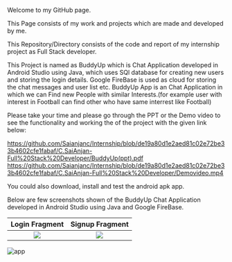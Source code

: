 Welcome to my GitHub page.

This Page consists of my work and projects which are made and developed by me.

This Repository/Directory consists of the code and report of my internship project as Full Stack developer.

This Project is named as BuddyUp which is Chat Application developed in Android Studio using Java, which uses SQl database for creating new users and storing the login details.
Google FireBase is used as cloud for storing the chat messages and user list etc.
BuddyUp App is an Chat Application in which we can Find new People with similar Interests.(for example user with interest in Football can find other who have same interrest like Football)

Please take your time and please go through the PPT or the Demo video to see the functionality and working the of the project with the given link below:

https://github.com/Saianjanc/Internship/blob/de19a80d1e2aed81c02e72be33b4602cfe1fabaf/C.SaiAnjan-Full%20Stack%20Developer/BuddyUp(ppt).pdf
https://github.com/Saianjanc/Internship/blob/de19a80d1e2aed81c02e72be33b4602cfe1fabaf/C.SaiAnjan-Full%20Stack%20Developer/Demovideo.mp4

You could also download, install and test the android apk app.

Below are few screenshots shown of the BuddyUp Chat Application developed in Android Studio using Java and Google FireBase.

Login Fragment             |  Signup Fragment
:-------------------------:|:-------------------------:
![](https://user-images.githubusercontent.com/87842675/228496570-1da45016-acdc-4dd7-8112-ad26dd238e4a.png)  |  ![](https://user-images.githubusercontent.com/87842675/228496643-5abd6f7c-5856-4a8d-b18d-5e1276dbb022.png)

![app](https://user-images.githubusercontent.com/87842675/228311402-72d63af4-6bb8-4607-9e0e-353f515af517.jpg)
